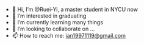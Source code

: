 - 👋 Hi, I’m @Ruei-Yi, a master student in NYCU now
- 👀 I’m interested in graduating
- 🌱 I’m currently learning many things
- 💞️ I’m looking to collaborate on ...
- 📫 How to reach me: ian19971119@gmail.com

<!---
Ruei-Yi/Ruei-Yi is a ✨ special ✨ repository because its `README.md` (this file) appears on your GitHub profile.
You can click the Preview link to take a look at your changes.
--->
